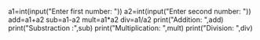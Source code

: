 a1=int(input("Enter first number: "))
a2=int(input("Enter second number: "))
add=a1+a2
sub=a1-a2
mult=a1*a2
div=a1/a2
print("Addition: ",add)
print("Substraction :",sub)
print("Multiplication: ",mult)
print("Division: ",div)
